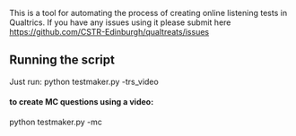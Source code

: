 This is a tool for automating the process of creating online listening tests in Qualtrics. If you have any issues using it please submit here https://github.com/CSTR-Edinburgh/qualtreats/issues


## Running the script

Just run:
python testmaker.py -trs_video 

#### to create MC questions using a video:
python testmaker.py -mc
